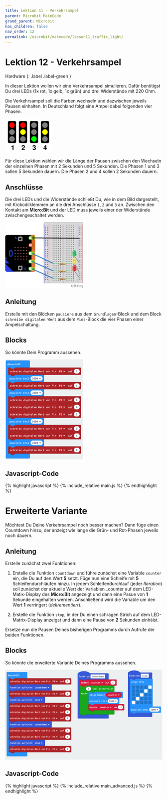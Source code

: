 ```yaml
---
title: Lektion 11 - Verkehrsampel
parent: Microbit MakeCode
grand_parent: Microbit
has_children: false
nav_order: 12
permalink: /microbit/makecode/lesson11_traffic_light/
---
```


# Lektion 12 - Verkehrsampel

Hardware 
{: .label .label-green }

In dieser Lektion wollen wir eine Verkehrsampel simulieren. Dafür benötigst Du drei LEDs (1x rot, 1x gelb, 1x grün) und drei Widerstände mit 220 Ohm.

Die Verkehrsampel soll die Farben wechseln und dazwischen jeweils Pausen einhalten. In Deutschland folgt eine Ampel dabei folgenden vier Phasen.

<img src="./traffic_lights_4_states.png" width="150px"/>

Für diese Lektion wählen wir die Länge der Pausen zwischen den Wechseln der einzelnen Phasen mit 2 Sekunden und 5 Sekunden.
Die Phasen 1 und 3 sollen 5 Sekunden dauern.
Die Phasen 2 und 4 sollen 2 Sekunden dauern.

## Anschlüsse 

Die drei LEDs und die Widerstände schließt Du, wie in dem Bild dargestellt, mit Krokodilklemmen an die drei Anschlüsse `1`, `2` und `3` an. Zwischen den Kontakt am __Micro:Bit__ und der LED muss jeweils einer der Widerstände zwischengeschaltet werden.

<img src="./wiring.png" width="250px"/>

## Anleitung

Erstelle mit den Blöcken `pausiere` aus dem `Grundlagen`-Block und dem Block `schreibe digitalen Wert` aus dem `Pins`-Block die vier Phasen einer Ampelschaltung.

## Blocks

So könnte Dein Programm aussehen.

<img src="./screenshot.png" width="250px"/>

## Javascript-Code

{% highlight javascript %}
    {% include_relative main.js %}
{% endhighlight %}

# Erweiterte Variante

Möchtest Du Deine Verkehrsampel noch besser machen? Dann füge einen Countdown hinzu, der anzeigt wie lange die Grün- und Rot-Phasen jeweils noch dauern.

## Anleitung

Erstelle zunächst zwei Funktionen:

1. Erstelle die Funktion `countdown` und führe zunächst eine Variable `counter` ein, die Du auf den Wert __5__ setzt. Füge nun eine Schleife mit __5__ Schleifendurchläufen hinzu. In jedem Schleifendurchlauf (jeder _Iteration_) soll zunächst der aktuelle Wert der Variablen _counter auf dem LED-Matix-Display des __Micro:Bit__ angezeigt und dann eine Pasue von __1__ Sekunde eingehalten werden. Anschließend wird die Variable um den Wert __1__ verringert (_dekrementiert_). 

2. Erstelle die Funktion `stop`, in der Du einen schrägen Strich auf dem LED-Matrix-Display anzeigst und dann eine Pause von __2__ Sekunden einhälst.

Ersetze nun die Pausen Deines bisherigen Programms durch Aufrufe der beiden Funktionen.

## Blocks

So könnte die erweiterte Variante Deines Programms aussehen.

![Screenshot Advanced](./screenshot_advanced.png "Screenshot Advanced")

## Javascript-Code

{% highlight javascript %}
    {% include_relative main_advanced.js %}
{% endhighlight %}
